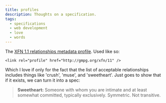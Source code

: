 ```yaml
---
title: profiles
description: Thoughts on a specification.
tags:
  - specifications
  - web development
  - love
  - words
---
```

The [XFN 1.1 relationships metadata profile](http://gmpg.org/xfn/11). Used like so:

```
<link rel="profile" href="http://gmpg.org/xfn/11" />
```

Which I love if only for the fact that the list of acceptable relationships includes things like 'crush', 'muse', and 'sweetheart'. Just goes to show that if it exists, we can turn it into a spec:

> **Sweetheart:**
> Someone with whom you are intimate and at least somewhat committed, typically exclusively. Symmetric. Not transitive.